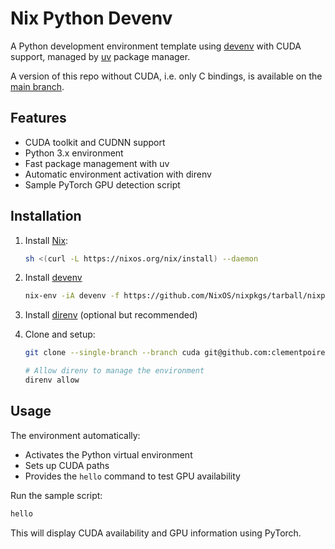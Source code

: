 # Nix Python Devenv

A Python development environment template using [devenv](https://devenv.sh) with CUDA support,
managed by [uv](https://docs.astral.sh/uv/) package manager.

A version of this repo without CUDA, i.e. only C bindings, is available on the
[main branch](https://github.com/clementpoiret/nix-python-devenv).

## Features

- CUDA toolkit and CUDNN support
- Python 3.x environment
- Fast package management with uv
- Automatic environment activation with direnv
- Sample PyTorch GPU detection script

## Installation

1. Install [Nix](https://nixos.org/download/):
   ```bash
   sh <(curl -L https://nixos.org/nix/install) --daemon
   ```

2. Install [devenv](https://devenv.sh/)
   ```bash
   nix-env -iA devenv -f https://github.com/NixOS/nixpkgs/tarball/nixpkgs-unstable
   ```

3. Install [direnv](https://direnv.net/) (optional but recommended)

4. Clone and setup:
   ```bash
   git clone --single-branch --branch cuda git@github.com:clementpoiret/nix-python-devenv.git

   # Allow direnv to manage the environment
   direnv allow
   ```

## Usage

The environment automatically:
- Activates the Python virtual environment
- Sets up CUDA paths
- Provides the `hello` command to test GPU availability

Run the sample script:
```bash
hello
```

This will display CUDA availability and GPU information using PyTorch.

